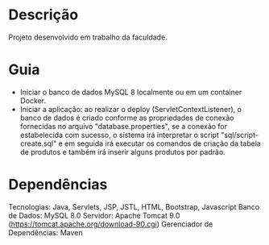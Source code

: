 # Descrição
Projeto desenvolvido em trabalho da faculdade.

# Guia
- Iniciar o banco de dados MySQL 8 localmente ou em um container Docker.
- Iniciar a aplicação: ao realizar o deploy (ServletContextListener), o banco de dados é criado conforme as propriedades de conexão fornecidas no arquivo "database.properties",
se a conexão for estabelecida com sucesso, o sistema irá interpretar o script "sql/script-create.sql" e em seguida irá executar os comandos de criação da tabela de produtos e
também irá inserir alguns produtos por padrão.

# Dependências
Tecnologias: Java, Servlets, JSP, JSTL, HTML, Bootstrap, Javascript
Banco de Dados: MySQL 8.0
Servidor: Apache Tomcat 9.0 (https://tomcat.apache.org/download-90.cgi)
Gerenciador de Dependências: Maven
